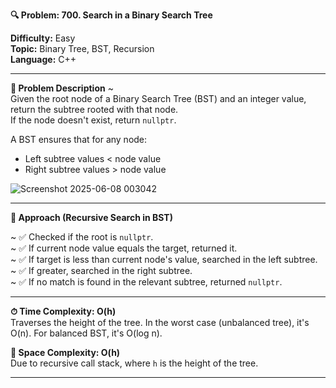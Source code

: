 **🔍 Problem: 700. Search in a Binary Search Tree**

**Difficulty:** Easy  
**Topic:** Binary Tree, BST, Recursion  
**Language:** C++

------------------------------------------------------------

**📄 Problem Description** ~  
Given the root node of a Binary Search Tree (BST) and an integer value, return the subtree rooted with that node.  
If the node doesn't exist, return `nullptr`.

A BST ensures that for any node:  
- Left subtree values < node value  
- Right subtree values > node value

![Screenshot 2025-06-08 003042](https://github.com/user-attachments/assets/1805077f-f163-4f5c-aed7-56cf8b46e8be)

------------------------------------------------------------

**🚀 Approach (Recursive Search in BST)**

~ ✅ Checked if the root is `nullptr`.  
~ ✅ If current node value equals the target, returned it.  
~ ✅ If target is less than current node's value, searched in the left subtree.  
~ ✅ If greater, searched in the right subtree.  
~ ✅ If no match is found in the relevant subtree, returned `nullptr`.

------------------------------------------------------------

**⏱ Time Complexity: O(h)**  
Traverses the height of the tree. In the worst case (unbalanced tree), it's O(n). For balanced BST, it's O(log n).

**💾 Space Complexity: O(h)**  
Due to recursive call stack, where `h` is the height of the tree.

------------------------------------------------------------
